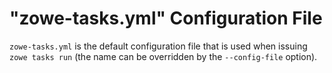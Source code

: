 # "zowe-tasks.yml" Configuration File
`zowe-tasks.yml` is the default configuration file that is used when issuing `zowe tasks run` (the name can be overridden by the `--config-file` option).
